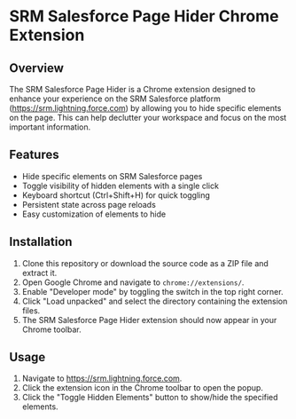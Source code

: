 # SRM Salesforce Page Hider Chrome Extension

## Overview

The SRM Salesforce Page Hider is a Chrome extension designed to enhance your experience on the SRM Salesforce platform (https://srm.lightning.force.com) by allowing you to hide specific elements on the page. This can help declutter your workspace and focus on the most important information.

## Features

- Hide specific elements on SRM Salesforce pages
- Toggle visibility of hidden elements with a single click
- Keyboard shortcut (Ctrl+Shift+H) for quick toggling
- Persistent state across page reloads
- Easy customization of elements to hide

## Installation

1. Clone this repository or download the source code as a ZIP file and extract it.
2. Open Google Chrome and navigate to `chrome://extensions/`.
3. Enable "Developer mode" by toggling the switch in the top right corner.
4. Click "Load unpacked" and select the directory containing the extension files.
5. The SRM Salesforce Page Hider extension should now appear in your Chrome toolbar.

## Usage

1. Navigate to https://srm.lightning.force.com.
2. Click the extension icon in the Chrome toolbar to open the popup.
3. Click the "Toggle Hidden Elements" button to show/hide the specified elements.
